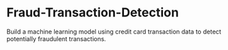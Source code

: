 # Fraud-Transaction-Detection
Build a machine learning model using credit card transaction data to detect potentially fraudulent transactions. 
